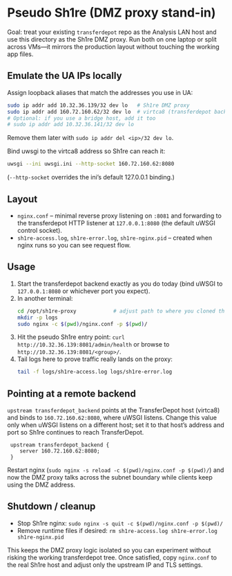 # Pseudo Sh1re (DMZ proxy stand-in)

Goal: treat your existing `transferdepot` repo as the Analysis LAN host and use this directory as the Sh1re DMZ proxy. Run both on one laptop or split across VMs—it mirrors the production layout without touching the working app files.

## Emulate the UA IPs locally
Assign loopback aliases that match the addresses you use in UA:

```bash
sudo ip addr add 10.32.36.139/32 dev lo   # Sh1re DMZ proxy
sudo ip addr add 160.72.160.62/32 dev lo  # virtca8 (transferdepot backend)
# Optional: if you use a bridge host, add it too
# sudo ip addr add 10.32.36.141/32 dev lo
```

Remove them later with `sudo ip addr del <ip>/32 dev lo`.

Bind uwsgi to the virtca8 address so Sh1re can reach it:

```bash
uwsgi --ini uwsgi.ini --http-socket 160.72.160.62:8080
```

(`--http-socket` overrides the ini’s default 127.0.0.1 binding.)

## Layout
- `nginx.conf` – minimal reverse proxy listening on `:8081` and forwarding to the transferdepot HTTP listener at `127.0.0.1:8080` (the default uWSGI control socket).
- `sh1re-access.log`, `sh1re-error.log`, `sh1re-nginx.pid` – created when nginx runs so you can see request flow.

## Usage
1. Start the transferdepot backend exactly as you do today (bind uWSGI to `127.0.0.1:8080` or whichever port you expect).
2. In another terminal:
   ```bash
   cd /opt/sh1re-proxy            # adjust path to where you cloned this dir
   mkdir -p logs
   sudo nginx -c $(pwd)/nginx.conf -p $(pwd)/
   ```
3. Hit the pseudo Sh1re entry point: `curl http://10.32.36.139:8081/admin/health` or browse to `http://10.32.36.139:8081/<group>/`.
4. Tail logs here to prove traffic really lands on the proxy:
   ```bash
   tail -f logs/sh1re-access.log logs/sh1re-error.log
   ```

## Pointing at a remote backend
`upstream transferdepot_backend` points at the TransferDepot host (virtca8) and binds to `160.72.160.62:8080`, where uWSGI listens. Change this value only when uWSGI listens on a different host; set it to that host’s address and port so Sh1re continues to reach TransferDepot.
```nginx
 upstream transferdepot_backend {
    server 160.72.160.62:8080;
 }
```
Restart nginx (`sudo nginx -s reload -c $(pwd)/nginx.conf -p $(pwd)/`) and now the DMZ proxy talks across the subnet boundary while clients keep using the DMZ address.

## Shutdown / cleanup
- Stop Sh1re nginx: `sudo nginx -s quit -c $(pwd)/nginx.conf -p $(pwd)/`
- Remove runtime files if desired: `rm sh1re-access.log sh1re-error.log sh1re-nginx.pid`

This keeps the DMZ proxy logic isolated so you can experiment without risking the working transferdepot tree. Once satisfied, copy `nginx.conf` to the real Sh1re host and adjust only the upstream IP and TLS settings.
